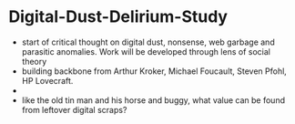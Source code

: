# Digital-Dust-Delirium-Study

- start of critical thought on digital dust, nonsense, web garbage and parasitic anomalies. Work will be developed through lens of social theory  
- building backbone from Arthur Kroker, Michael Foucault, Steven Pfohl, HP Lovecraft.  
- 
- like the old tin man and his horse and buggy, what value can be found from leftover digital scraps?  
